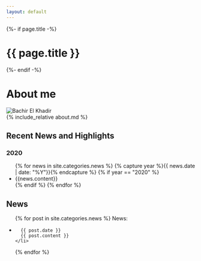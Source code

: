 ```yaml
---
layout: default
---
```


<div class="home">
  {%- if page.title -%}
    <h1 class="page-heading">{{ page.title }}</h1>
  {%- endif -%}
  <h1>About me</h1>
  <img id="myphoto" alt="Bachir El Khadir" src="{{ "/assets/imgs/me.jpg" | relative_url }}"/>
  <div id="aboutme">
  {% include_relative about.md %}
  </div>


<div id="recent-news">
    <h2 id="news-title">Recent News and Highlights</h2>
    <div id="news">
    <section class="year">
    <h3>2020</h3>
    <ul>
    {% for news in site.categories.news %}
    {% capture year %}{{ news.date | date: "%Y"}}{% endcapture %}
    {% if year == "2020" %}
    <li>{{news.content}}</li>
    {% endif %}
    {% endfor %}
    </ul>
    </section>
    </div> 

<h2>News</h2>
<ul>
  {% for post in site.categories.news %}
  News:
    <li>

      {{ post.date }}
      {{ post.content }}
    </li>
  {% endfor %}
</ul>


</div>
